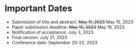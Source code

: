 # Important Dates

- Submission of title and abstract: ~~May 11, 2023~~ May 15, 2023
- Paper submission deadline: ~~May 15, 2023~~ May 19, 2023
- Notification of acceptance: July 3, 2023
- Final version: July 21, 2023
- Conference date: September 20-22, 2023
